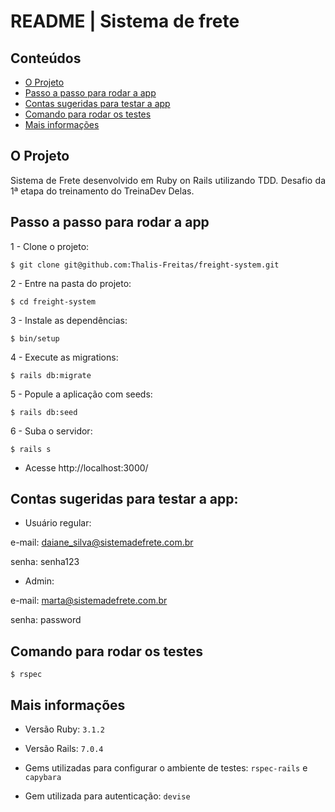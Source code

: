 # README | Sistema de frete

## Conteúdos
  * [O Projeto](#o-projeto)
  * [Passo a passo para rodar a app](#passo-a-passo-para-rodar-a-app)
  * [Contas sugeridas para testar a app](#contas-sugeridas-para-testar-a-app)
  * [Comando para rodar os testes](#comando-para-rodar-os-testes)
  * [Mais informações](#mais-informações)
  

## O Projeto

<p align = "justify"> Sistema de Frete desenvolvido em Ruby on Rails utilizando TDD. Desafio da 1ª etapa do treinamento do TreinaDev Delas. </p>

## Passo a passo para rodar a app

<p align = "justify"> 1 - Clone o projeto: </p>

```
$ git clone git@github.com:Thalis-Freitas/freight-system.git
```

<p align = "justify"> 2 - Entre na pasta do projeto: </p>

```
$ cd freight-system
```

<p align = "justify"> 3 - Instale as dependências: </p>

```
$ bin/setup
```

<p align = "justify"> 4 - Execute as migrations: </p>

```
$ rails db:migrate
```

<p align = "justify"> 5 - Popule a aplicação com seeds: </p>

```
$ rails db:seed
```

<p align = "justify"> 6 - Suba o servidor: </p>

```
$ rails s
```

* Acesse http://localhost:3000/

## Contas sugeridas para testar a app:

* Usuário regular: 

e-mail: daiane_silva@sistemadefrete.com.br

senha: senha123

* Admin: 

e-mail: marta@sistemadefrete.com.br 

senha: password

## Comando para rodar os testes

```
$ rspec
```

## Mais informações

* Versão Ruby: `3.1.2`

* Versão Rails: `7.0.4`

* Gems utilizadas para configurar o ambiente de testes: `rspec-rails` e `capybara`

* Gem utilizada para autenticação: `devise`
 
